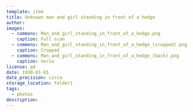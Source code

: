 ```yaml
---
template: item
title: Unknown man and girl standing in front of a hedge
author: 
images:
  - commons: Man_and_girl_standing_in_front_of_a_hedge.png
    caption: Full scan
  - commons: Man_and_girl_standing_in_front_of_a_hedge_(cropped).png
    caption: Cropped
  - commons: Man_and_girl_standing_in_front_of_a_hedge_(back).png
    caption: Verso
license: pd
date: 1930-01-01
date_precision: circa
storage_location: folder1
tags:
  - photos
description: 
---
```

